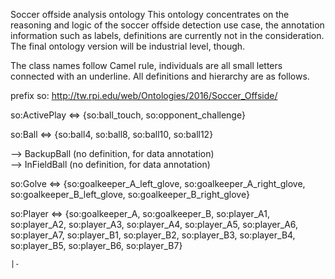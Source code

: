 Soccer offside analysis ontology
This ontology concentrates on the reasoning and logic of the soccer offside detection use case, the annotation information such as labels, definitions are currently not in the consideration. The final ontology version will be industrial level, though. 

The class names follow Camel rule, individuals are all small letters connected with an underline. 
All definitions and hierarchy are as follows. 

prefix so: <http://tw.rpi.edu/web/Ontologies/2016/Soccer_Offside/>

so:ActivePlay <=> {so:ball_touch, so:opponent_challenge}

so:Ball <=> {so:ball4, so:ball8, so:ball10, so:ball12}

--> BackupBall  (no definition, for data annotation)	
--> InFieldBall (no definition, for data annotation)

so:Golve <=> {so:goalkeeper_A_left_glove, so:goalkeeper_A_right_glove, 
			  so:goalkeeper_B_left_glove, so:goalkeeper_B_right_glove}

so:Player <=> {so:goalkeeper_A, so:goalkeeper_B, so:player_A1, so:player_A2, 
			   so:player_A3, so:player_A4, so:player_A5, so:player_A6, so:player_A7, 
			   so:player_B1, so:player_B2, so:player_B3, so:player_B4, so:player_B5, 
			   so:player_B6, so:player_B7}

	|-